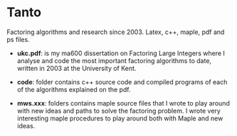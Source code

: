 # Tanto
Factoring algorithms and research since 2003. Latex, c++, maple, pdf and ps files.
* **ukc.pdf**: is my ma600 dissertation on Factoring Large Integers where I analyse and code the most important factoring algorithms to date, written in 2003 at the University of Kent.

* **code**: folder contains c++ source code and compiled programs of each of the algorithms explained on the pdf.

* **mws.xxx**: folders contains maple source files that I wrote to play around with new ideas and paths to solve the factoring problem. I wrote very interesting maple procedures to play around both with Maple and new ideas.
